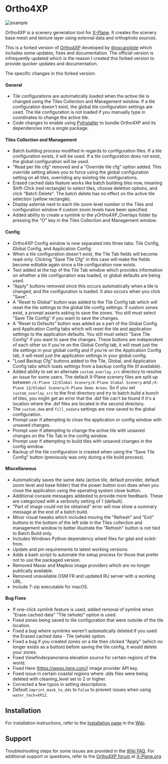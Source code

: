 # Ortho4XP
![example](https://github.com/shred86/Ortho4XP/assets/32663154/f06ebfe5-ba1d-4f05-9439-8e569bd99ef5)

Ortho4XP is a scenery generation tool for [X-Plane](https://www.x-plane.com). It creates the scenery base mesh and texture layer using external data and orthophoto sources.

This is a forked version of [Ortho4XP](https://github.com/oscarpilote/Ortho4XP) developed by [@oscarpilote](https://github.com/oscarpilote) which includes some updates, fixes and documentation. The official version is infrequently updated which is the reason I created this forked version to provide quicker updates and documentation.

The specific changes in this forked version:

#### General
* Tile configurations are automatically loaded when the active tile is changed using the Tiles Collection and Management window. If a tile configuration doesn't exist, the global tile configuration settings are used. The tile configuration is not loaded if you manually type in coordinates to change the active tile.
* Code changes to enable using [PyInstaller](https://pyinstaller.org/en/stable/) to bundle Ortho4XP and its dependencies into a single package.

#### Tiles Collection and Management
* Batch building process modified in regards to configuration files. If a tile configuration exists, it will be used. If a tile configuration does not exist, the global configuration will be used.
* "Read per tile cfg" removed and a "Override tile cfg" option added. This override setting allows you to force using the global configuration setting on all tiles, overriding any existing tile configurations.
* Erased cached data feature works like batch building tiles now, meaning Shift-Click (red rectangle) to select tiles, choose deletion options, and click "Batch Delete". The batch delete has no effect on the active tile selection (yellow rectangle).
* Display asterisk next to each tile zoom level number in the Tiles and configuration window if custom zoom levels have been specified.
* Added ability to create a symlink to the yOrtho4XP_Overlays folder by pressing the "O" key in the Tiles Collection and Management window.

#### Config
* Ortho4XP Config window is now separated into three tabs: Tile Config, Global Config, and Application Config. 
* When a tile configuration doesn't exist, the Tile Tab fields will become read-only. Clicking "Save Tile Cfg" in this case will make the fields become editable again since a tile configuration now exists.
* Text added at the top of the Tile Tab window which provides information on whether a tile configuration was loaded, or global defaults are being used.
* "Apply" buttons removed since this occurs automatically when a tile is changed, and the configuration is loaded. It also occurs when you click "Save".
* A "Reset to Global" button was added to the Tile Config tab which will reset the tile settings to the global tile config settings. If custom zones exist, a prompt asserts asking to save the zones. You still must select "Save Tile Config" if you want to save the changes. 
* A "Reset to Defaults" button was added as a part of the Global Config and Application Config tabs which will reset the tile and application settings to the application defaults. You still must select "Save Tile Config" if you want to save the changes. These buttons are independent of each other so if you're on the Global Config tab, it will reset just the tile settings in your global config and if you're on the Application Config tab, it will reset just the application settings in your global config.
* "Load Backup Cfg" buttons added to the Tile, Global, and Application Config tabs which loads settings from a backup config file (if available).
* Added ability to set an alternate `custom_overlay_src` directory to resolve an issue for some users. The default X-Plane scenery files are split up between `/X-Plane 12/Global Scenery/X-Plane Global Scenery` and `/X-Plane 12/Global Scenery/X-Plane Demo Areas`. So if you set `custom_overlay_src` to the first directory and try to batch build a bunch of tiles, you might get an error that the .dsf file can't be found if it's a location where the .dsf files are located in the second directory.
* The `custom_dem` and `fill_nodata` settings are now saved to the global configuration.
* Prompt user if attempting to close the application or config window with unsaved changes.
* Prompt user if attempting to change the active tile with unsaved changes on the Tile Tab in the config window.
* Prompt user if attempting to build tiles with unsaved changes in the config window.
* Backup of the tile configuration is created when using the "Save Tile Config" button (previously was only during a tile build process).

#### Miscellaneous
* Automatically saves the same data (active tile, default provider, default zoom level and base folder) that the power button icon does when you close the application using the operating system close button.
* Additional console messages addeded to provide more feedback. These are categorized with a verbosity setting of 1 (default).
* "Part of image could not be obtained" error will now show a summary message at the end of a batch build.
* Minor visual tweaks which included moving the "Refresh" and "Exit" buttons to the bottom of the left side in the Tiles collection and management window to better illustrate the "Refresh" button is not tied to Batch Build only.
* Includes Windows Python dependency wheel files for gdal and scikit-fmm.
* Update and pin requirements to latest working versions.
* Adds a bash script to automate the setup process for those that prefer not to use the packaged version.
* Removed Maxar and Mapbox image providers which are no longer publically available.
* Removed unavailable OSM FR and updated RU server with a working URL.
* Include 7-zip executable for macOS.

#### Bug Fixes
* If one-click symlink feature is used, added removal of symlink when "Erase cached data" "Tile (whole)" option is used.
* Fixed zones being saved to tile configuration that were outside of the tile location.
* Fixed a bug where symlinks weren't automatically deleted if you used the Erased cached data - Tile (whole) option.
* Fixed a bug if you created zones on a tile then clicked "Apply" (which no longer exists as a button) before saving the tile config, it would delete your zones.
* Fixed Viewfinderpanorama elevation source for certain regions of the world.
* Fixed Here (https://wego.here.com/) image provider API key.
* Fixed issue in certain coastal regions where .dds files were being deleted with cleaning_level set to 2 or higher.
* Corrected a few typos in setting descriptions.
* Default `imprint_mask_to_dds` to `False` to prevent issues when using `water_tech=XP12`.


## Installation

For installation instructions, refer to the [Installation page](https://github.com/shred86/Ortho4XP/wiki/Installation) in the [Wiki](https://github.com/shred86/Ortho4XP/wiki).

## Support

Troubleshooting steps for some issues are provided in the [Wiki FAQ](https://github.com/shred86/Ortho4XP/wiki/FAQ). For additional support or questions, refer to the [Ortho4XP forum](https://forums.x-plane.org/index.php?/forums/forum/322-ortho4xp/) at [X-Plane.org](https://forums.x-plane.org).
